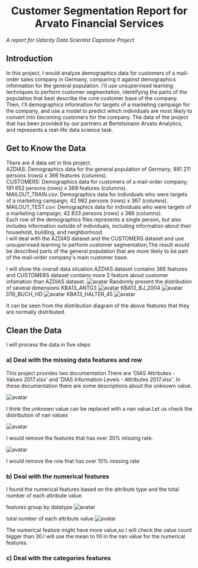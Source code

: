 # <center>  Customer Segmentation Report for Arvato Financial Services </center>
*A report for Udacity Data Scientist Capstone Project*


## Introduction

In this project, I would analyze demographics data for customers of a mail-order sales company in Germany, comparing it against demographics information for the general population. I'll use unsupervised learning techniques to perform customer segmentation, identifying the parts of the population that best describe the core customer base of the company. Then, I'll demographics information for targets of a marketing campaign for the company, and use a model to predict which individuals are most likely to convert into becoming customers for the company. The data of the project that has been provided by our partners at Bertelsmann Arvato Analytics, and represents a real-life data science task.

## Get to Know the Data
There are 4 data set in this project.<br>
AZDIAS: Demographics data for the general population of Germany; 891 211 persons (rows) x 366 features (columns).<br>
CUSTOMERS: Demographics data for customers of a mail-order company; 191 652 persons (rows) x 369 features (columns).<br>
MAILOUT_TRAIN.csv: Demographics data for individuals who were targets of a marketing campaign; 42 982 persons (rows) x 367 (columns).<br>
MAILOUT_TEST.csv: Demographics data for individuals who were targets of a marketing campaign; 42 833 persons (rows) x 366 (columns).<br>
Each row of the demographics files represents a single person, but also includes information outside of individuals, including information about their household, building, and neighborhood. <br>
I will deal with the AZDIAS dataset and the CUSTOMERS dataset and use unsupervised learning to perform customer segmentation,The result would be described parts of the general population that are more likely to be part of the mail-order company's main customer base.

I will show the overall data situation.AZDIAS dataset contains 366 features and CUSTOMERS dataset contains more 3 feature about customer infomation than AZDIAS dataset.
![avatar](/pic/azdias_customers_head.jpg)
Randomly present the distribution of several dimensions
KBA13_ANTG3
![avatar](/pic/KBA13_ANTG3.jpg)
KBA13_BJ_2004
![avatar](/pic/KBA13_BJ_2004.jpg)
D19_BUCH_HD
![avatar](/pic/D19_BUCH_HD.jpg)
KBA13_HALTER_45
![avatar](/pic/KBA13_HALTER_45.jpg)

It can be seen from the distribution diagram of the above features that they are normally distributed.

## Clean the Data
I will process the data in five steps

### a) Deal with the missing data features and row
This project provides two documentation.There are 'DIAS Attributes - Values 2017.xlsx' and 'DIAS Information Levels - Attributes 2017.xlsx'.
In these documentation there are some descriptions about the unknown value.

![avatar](/pic/unknown.jpg)

I think the unknown value can be replaced with a nan value.Let us check the distribution of nan values

![avatar](/pic/missing_value_of_col.jpg)

I would remove the features that has over 30% missing rate. 

![avatar](/pic/missing_value_of_row.jpg)

I would remove the row that has over 10% missing rate

### b) Deal with the numerical features

I found the numerical features based on the attribute type and the total number of each attribute value.

features group by datatype 
![avatar](/pic/dtype.jpg)

total number of each attribute value
![avatar](/pic/value_counts.jpg)

The numerical feature might have more value,so I will check the value count bigger than 30.I will use the mean to fill in the nan value for the numerical features.

### c) Deal with the categories features

